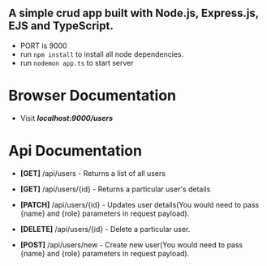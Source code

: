 ## A simple crud app built with Node.js, Express.js, EJS and TypeScript.
- PORT is 9000
- run ```npm install``` to install all node dependencies.
- run ```nodemon app.ts``` to start server

# Browser Documentation
-  Visit **_localhost:9000/users_**


# Api Documentation
- **[GET]** /api/users - Returns a list of all users
- **[GET]** /api/users/{id} - Returns a particular user's details
- **[PATCH]** /api/users/{id} - Updates user details(You would need to pass {name} and {role} parameters in request payload).

- **[DELETE]** /api/users/{id} - Delete a particular user.
- **[POST]** /api/users/new - Create new user(You would need to pass {name} and {role} parameters in request payload).
